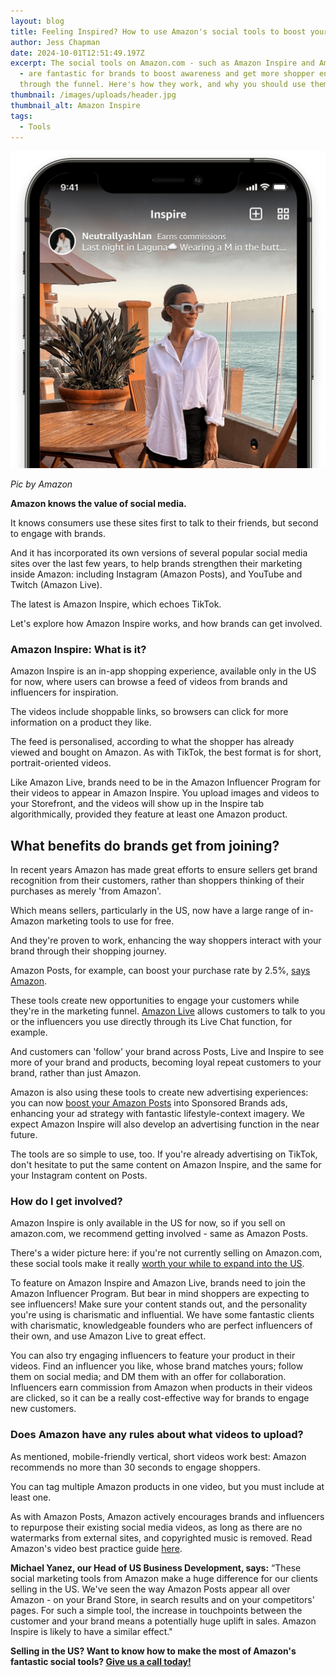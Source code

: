 ```yaml
---
layout: blog
title: Feeling Inspired? How to use Amazon's social tools to boost your marketing
author: Jess Chapman
date: 2024-10-01T12:51:49.197Z
excerpt: The social tools on Amazon.com - such as Amazon Inspire and Amazon Live
  - are fantastic for brands to boost awareness and get more shopper engagement
  through the funnel. Here's how they work, and why you should use them
thumbnail: /images/uploads/header.jpg
thumbnail_alt: Amazon Inspire
tags:
  - Tools
---
```

<!--StartFragment-->

![Amazon Inspire](/images/uploads/header.jpg "Amazon Inspire")

*P﻿ic by Amazon*

**Amazon knows the value of social media.** 

It knows consumers use these sites first to talk to their friends, but second to engage with brands. 

And it has incorporated its own versions of several popular social media sites over the last few years, to help brands strengthen their marketing inside Amazon: including Instagram (Amazon Posts), and YouTube and Twitch (Amazon Live). 

The latest is Amazon Inspire, which echoes TikTok. 

Let's explore how Amazon Inspire works, and how brands can get involved.

### Amazon Inspire: What is it? 

Amazon Inspire is an in-app shopping experience, available only in the US for now, where users can browse a feed of videos from brands and influencers for inspiration. 

The videos include shoppable links, so browsers can click for more information on a product they like. 

The feed is personalised, according to what the shopper has already viewed and bought on Amazon. As with TikTok, the best format is for short, portrait-oriented videos. 

Like Amazon Live, brands need to be in the Amazon Influencer Program for their videos to appear in Amazon Inspire. You upload images and videos to your Storefront, and the videos will show up in the Inspire tab algorithmically, provided they feature at least one Amazon product. 

## What benefits do brands get from joining? 

In recent years Amazon has made great efforts to ensure sellers get brand recognition from their customers, rather than shoppers thinking of their purchases as merely 'from Amazon'. 

Which means sellers, particularly in the US, now have a large range of in-Amazon marketing tools to use for free. 

And they're proven to work, enhancing the way shoppers interact with your brand through their shopping journey. 

Amazon Posts, for example, can boost your purchase rate by 2.5%, [says Amazon](https://advertising.amazon.com/en-gb/solutions/products/posts). 

These tools create new opportunities to engage your customers while they're in the marketing funnel. [Amazon Live](https://advertising.amazon.com/en-gb/solutions/products/amazon-live) allows customers to talk to you or the influencers you use directly through its Live Chat function, for example.

And customers can 'follow' your brand across Posts, Live and Inspire to see more of your brand and products, becoming loyal repeat customers to your brand, rather than just Amazon.

Amazon is also using these tools to create new advertising experiences: you can now [boost your Amazon Posts](https://e-comas.com/2024/07/16/boost-your-amazon-posts-and-build-your-brand-awareness-within-amazon.html) into Sponsored Brands ads, enhancing your ad strategy with fantastic lifestyle-context imagery. We expect Amazon Inspire will also develop an advertising function in the near future. 

The tools are so simple to use, too. If you're already advertising on TikTok, don't hesitate to put the same content on Amazon Inspire, and the same for your Instagram content on Posts. 

### How do I get involved? 

Amazon Inspire is only available in the US for now, so if you sell on amazon.com, we recommend getting involved - same as Amazon Posts. 

There's a wider picture here: if you're not currently selling on Amazon.com, these social tools make it really [worth your while to expand into the US](https://e-comas.com/2024/07/31/how-to-expand-into-the-us-on-amazon-and-why-you-should.html).

To feature on Amazon Inspire and Amazon Live, brands need to join the Amazon Influencer Program. But bear in mind shoppers are expecting to see influencers! Make sure your content stands out, and the personality you're using is charismatic and influential. We have some fantastic clients with charismatic, knowledgeable founders who are perfect influencers of their own, and use Amazon Live to great effect.

You can also try engaging influencers to feature your product in their videos. Find an influencer you like, whose brand matches yours; follow them on social media; and DM them with an offer for collaboration. Influencers earn commission from Amazon when products in their videos are clicked, so it can be a really cost-effective way for brands to engage new customers. 

### Does Amazon have any rules about what videos to upload? 

As mentioned, mobile-friendly vertical, short videos work best: Amazon recommends no more than 30 seconds to engage shoppers. 

You can tag multiple Amazon products in one video, but you must include at least one. 

As with Amazon Posts, Amazon actively encourages brands and influencers to repurpose their existing social media videos, as long as there are no watermarks from external sites, and copyrighted music is removed. Read Amazon's video best practice guide [here](https://www.amazon.com/b?node=21423479011&ref=CG_edu_221208_Inspire_video-best-practices). 

**Michael Yanez, our Head of US Business Development, says:** “These social marketing tools from Amazon make a huge difference for our clients selling in the US. We've seen the way Amazon Posts appear all over Amazon - on your Brand Store, in search results and on your competitors' pages. For such a simple tool, the increase in touchpoints between the customer and your brand means a potentially huge uplift in sales. Amazon Inspire is likely to have a similar effect."

**S﻿elling in the US? Want to know how to make the most of Amazon's fantastic social tools? [Give us a call today!](https://e-comas.com/contact.html)**

<!--EndFragment-->